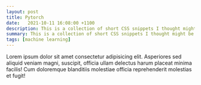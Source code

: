 ```yaml
---
layout: post
title: Pytorch
date:   2021-10-11 16:08:00 +1100 
description: This is a collection of short CSS snippets I thought might be useful for beginners
summary: This is a collection of short CSS snippets I thought might be useful for beginners.
tags: [machine learning]
---
```


Lorem ipsum dolor sit amet consectetur adipisicing elit. Asperiores sed aliquid veniam magni, suscipit, officia ullam delectus harum placeat minima facilis! Cum doloremque blanditiis molestiae officia reprehenderit molestias et fugit!